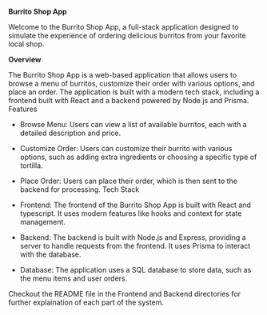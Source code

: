 **Burrito Shop App**

Welcome to the Burrito Shop App, a full-stack application designed to simulate the experience of ordering delicious burritos from your favorite local shop.

**Overview**

The Burrito Shop App is a web-based application that allows users to browse a menu of burritos, customize their order with various options, and place an order. The application is built with a modern tech stack, including a frontend built with React and a backend powered by Node.js and Prisma.
Features

- Browse Menu: Users can view a list of available burritos, each with a detailed description and price.
- Customize Order: Users can customize their burrito with various options, such as adding extra ingredients or choosing a specific type of tortilla.
- Place Order: Users can place their order, which is then sent to the backend for processing.
Tech Stack

- Frontend: The frontend of the Burrito Shop App is built with React and typescript. It uses modern features like hooks and context for state management.
- Backend: The backend is built with Node.js and Express, providing a server to handle requests from the frontend. It uses Prisma to interact with the database.
- Database: The application uses a SQL database to store data, such as the menu items and user orders.

Checkout the README file in the Frontend and Backend directories for further explaination of each part of the system.
